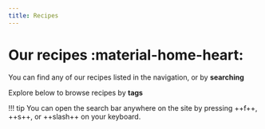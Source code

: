 ```yaml
---
title: Recipes
---
```


# Our recipes :material-home-heart:

You can find any of our recipes listed in the navigation, or by **searching**

Explore below to browse recipes by **tags**

!!! tip
    You can open the search bar anywhere on the site by pressing ++f++, ++s++, or ++slash++ on your keyboard.

<!-- material/tags -->
